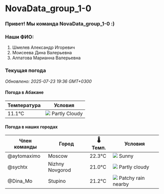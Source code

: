 # NovaData_group_1-0
### Привет! Мы команда NovaData_group_1-0 :)

### Наши ФИО:
1. Шмелев Александр Игоревич
2. Моисеева Дина Валерьевна
3. Алпатова Марианна Валерьевна

### Текущая погода
<!-- WEATHER:START -->
_Обновлено: 2025-07-23 19:36 GMT+0300_

#### Погода в Абакане

| Температура | Условия |
|-------------|----------|
| 11.1°C     | ![](https://cdn.weatherapi.com/weather/64x64/night/116.png) Partly Cloudy |

#### Погода в наших городах

| Член команды  | Город               | 🌡️ Темп.  | Условия          |
|---------------|---------------------|-----------|--------------------|
| @aytomaximo    | Moscow              |   22.3°C | ![](https://cdn.weatherapi.com/weather/64x64/day/113.png) Sunny        |
| @sychtx        | Nizhny Novgorod     |   21.0°C | ![](https://cdn.weatherapi.com/weather/64x64/day/116.png) Partly cloudy |
| @Dina_Mo       | Stupino             |   21.2°C | ![](https://cdn.weatherapi.com/weather/64x64/day/176.png) Patchy rain nearby |

<!-- WEATHER:END -->
